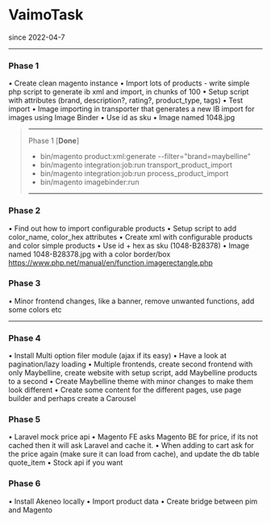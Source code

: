 # VaimoTask
since 2022-04-7

---
### Phase 1
• Create clean magento instance
• Import lots of products - write simple php script to generate ib xml and import, in chunks of 100
• Setup script with attributes (brand, description?, rating?, product_type, tags)
• Test import
• Image importing in transporter that generates a new IB import for images using Image Binder
• Use id as sku
• Image named 1048.jpg

> ---
> Phase 1 [**Done**]
> - bin/magento product:xml:generate --filter="brand=maybelline"
> - bin/magento integration:job:run transport_product_import
> - bin/magento integration:job:run process_product_import
> - bin/magento imagebinder:run
> ---

### Phase 2
• Find out how to import configurable products
• Setup script to add color_name, color_hex attributes
• Create xml with configurable products and color simple products
• Use id + hex as sku (1048-B28378)
• Image named 1048-B28378.jpg with a color border/box https://www.php.net/manual/en/function.imagerectangle.php

### Phase 3
• Minor frontend changes, like a banner, remove unwanted functions, add some colors etc

---

### Phase 4
• Install Multi option filer module (ajax if its easy)
• Have a look at pagination/lazy loading
• Multiple frontends, create second frontend with only Maybelline, create website with setup script, add Maybelline products to a second 
• Create Maybelline theme with minor changes to make them look different
• Create some content for the different pages, use page builder and perhaps create a Carousel

### Phase 5
• Laravel mock price api
• Magento FE asks Magento BE for price, if its not cached then it will ask Laravel and cache it.
• When adding to cart ask for the price again (make sure it can load from cache), and update the db table quote_item
• Stock api if you want

### Phase 6
• Install Akeneo locally
• Import product data
• Create bridge between pim and Magento
